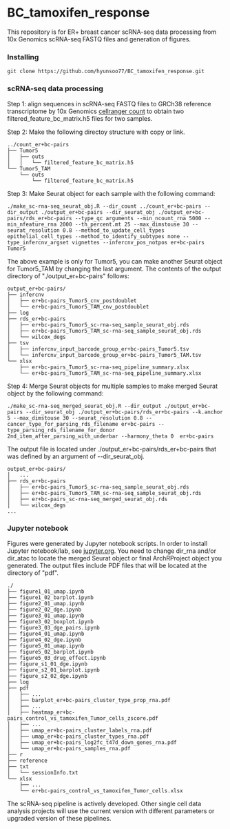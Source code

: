 # BC_tamoxifen_response

This repository is for ER+ breast cancer scRNA-seq data processing from 10x Genomics scRNA-seq FASTQ files and generation of figures.



### Installing

```
git clone https://github.com/hyunsoo77/BC_tamoxifen_response.git
```



### scRNA-seq data processing

Step 1: align sequences in scRNA-seq FASTQ files to GRCh38 reference transcriptome by 10x Genomics [cellranger count](https://support.10xgenomics.com/single-cell-gene-expression/software/pipelines/latest/using/tutorial_ct) to obtain two filtered_feature_bc_matrix.h5 files for two samples.

Step 2: Make the following directoy structure with copy or link.

```
../count_er+bc-pairs
├── Tumor5
│   ├── outs
│   │   └── filtered_feature_bc_matrix.h5
└── Tumor5_TAM
    └── outs
        └── filtered_feature_bc_matrix.h5
```

Step 3: Make Seurat object for each sample with the following command:

```
./make_sc-rna-seq_seurat_obj.R --dir_count ../count_er+bc-pairs --dir_output ./output_er+bc-pairs --dir_seurat_obj ./output_er+bc-pairs/rds_er+bc-pairs --type_qc arguments --min_ncount_rna 5000 --min_nfeature_rna 2000 --th_percent.mt 25 --max_dimstouse 30 --seurat_resolution 0.8 --method_to_update_cell_types epithelial_cell_types --method_to_identify_subtypes none --type_infercnv_argset vignettes --infercnv_pos_notpos er+bc-pairs Tumor5
```

The above example is only for Tumor5, you can make another Seurat object for Tumor5_TAM by changing the last argument. The contents of the output directory of "./output_er+bc-pairs" follows:

```
output_er+bc-pairs/
├── infercnv
│   ├── er+bc-pairs_Tumor5_cnv_postdoublet
│   └── er+bc-pairs_Tumor5_TAM_cnv_postdoublet
├── log
├── rds_er+bc-pairs
│   ├── er+bc-pairs_Tumor5_sc-rna-seq_sample_seurat_obj.rds
│   ├── er+bc-pairs_Tumor5_TAM_sc-rna-seq_sample_seurat_obj.rds
│   └── wilcox_degs
├── tsv
│   ├── infercnv_input_barcode_group_er+bc-pairs_Tumor5.tsv
│   └── infercnv_input_barcode_group_er+bc-pairs_Tumor5_TAM.tsv
└── xlsx
    ├── er+bc-pairs_Tumor5_sc-rna-seq_pipeline_summary.xlsx
    └── er+bc-pairs_Tumor5_TAM_sc-rna-seq_pipeline_summary.xlsx
```

Step 4: Merge Seurat objects for multiple samples to make merged Seurat object by the following command:

```
./make_sc-rna-seq_merged_seurat_obj.R --dir_output ./output_er+bc-pairs --dir_seurat_obj ./output_er+bc-pairs/rds_er+bc-pairs --k.anchor 5 --max_dimstouse 30 --seurat_resolution 0.8 --cancer_type_for_parsing_rds_filename er+bc-pairs --type_parsing_rds_filename_for_donor 2nd_item_after_parsing_with_underbar --harmony_theta 0  er+bc-pairs
```

The output file is located under ./output_er+bc-pairs/rds_er+bc-pairs that was defined by an argument of --dir_seurat_obj.


```
output_er+bc-pairs/
│   ...
├── rds_er+bc-pairs
│   ├── er+bc-pairs_Tumor5_sc-rna-seq_sample_seurat_obj.rds
│   ├── er+bc-pairs_Tumor5_TAM_sc-rna-seq_sample_seurat_obj.rds
│   ├── er+bc-pairs_sc-rna-seq_merged_seurat_obj.rds
│   └── wilcox_degs
...
```















### Jupyter notebook

Figures were generated by Jupyter notebook scripts. In order to install Jupyter notebook/lab, see [jupyter.org](https://jupyter.org/). You need to change dir_rna and/or dir_atac to locate the merged Seurat object or final ArchRProject object you generated. The output files include PDF files that will be located at the directory of "pdf".


```
./
├── figure1_01_umap.ipynb
├── figure1_02_barplot.ipynb
├── figure2_01_umap.ipynb
├── figure2_02_dge.ipynb
├── figure3_01_umap.ipynb
├── figure3_02_boxplot.ipynb
├── figure3_03_dge_pairs.ipynb
├── figure4_01_umap.ipynb
├── figure4_02_dge.ipynb
├── figure5_01_umap.ipynb
├── figure5_02_barplot.ipynb
├── figure5_03_drug_effect.ipynb
├── figure_s1_01_dge.ipynb
├── figure_s2_01_barplot.ipynb
├── figure_s2_02_dge.ipynb
├── log
├── pdf
│   ├── ...
│   ├── barplot_er+bc-pairs_cluster_type_prop_rna.pdf
│   ├── ...
│   ├── heatmap_er+bc-pairs_control_vs_tamoxifen_Tumor_cells_zscore.pdf
│   ├── ...
│   ├── umap_er+bc-pairs_cluster_labels_rna.pdf
│   ├── umap_er+bc-pairs_cluster_types_rna.pdf
│   ├── umap_er+bc-pairs_log2fc_t47d_down_genes_rna.pdf
│   └── umap_er+bc-pairs_samples_rna.pdf
├── r
├── reference
├── txt
│   └── sessionInfo.txt
└── xlsx
    ├── ...
    └── er+bc-pairs_control_vs_tamoxifen_Tumor_cells.xlsx
```



The scRNA-seq pipeline is actively developed. Other single cell data analysis projects will use the current version with different parameters or upgraded version of these pipelines.  





